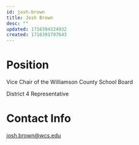 ```yaml
---
id: josh-brown
title: Josh Brown
desc: ""
updated: 1716394324932
created: 1716391797643
---
```


# Position

Vice Chair of the Williamson County School Board

District 4 Representative

# Contact Info

<a href="mailto:josh.brown@wcs.edu">josh.brown@wcs.edu</a>
